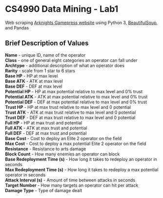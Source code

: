 # CS4990 Data Mining - Lab1
   Web scraping [Arknights Gamepress website](https://gamepress.gg/arknights/tools/interactive-operator-list) using Python 3, [BeautifulSoup](https://beautiful-soup-4.readthedocs.io/en/latest/), and Pandas

## Brief Description of Values
   **Name** - unique ID, name of the operator\
   **Class** - one of general eight categories an operator can fall under\
   **Archtype** - additional description of what an operator does\
   **Rarity** - scale from 1 star to 6 stars\
   **Base HP** - HP at max level\
   **Base ATK** - ATK at max level\
   **Base DEF** - DEF at max level\
   **Potential HP** - HP at max potential relative to max level and 0% trust\
   **Potential ATK** - ATK at max potential relative to max level and 0% trust\
   **Potential DEF** - DEF at max potential relative to max level and 0% trust\
   **Trust HP** - HP at max trust relative to max level and 0 potential\
   **Trust ATK** - ATK at max trust relative to max level and 0 potential\
   **Trust DEF** - DEF at max trust relative to max level and 0 potential\
   **Full HP** - HP at max trust and potential\
   **Full ATK** - ATK at max trust and potential\
   **Full DEF** - DEF at max trust and potential\
   **Base Cost** - Cost to deploy an Elite 2 operator on the field\
   **Max Cost** - Cost to deploy a max potential Elite 2 operator on the field\
   **Resistance** - Resistance to arts damage\
   **Block Count** - How many enemies an operator can block\
   **Base Redeployment Time (s)** - How long it takes to redeploy an operator in seconds\
   **Max Redeployment Time (s)** - How long it takes to redeploy a max potential operator in seconds\
   **Attack Interval (s)** - Amount of time between attacks in seconds\
   **Target Number** - How many targets an operator can hit per attack\
   **Damage Type** - Type of damage dealt
